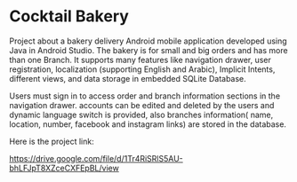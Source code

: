 # Cocktail Bakery

Project about a bakery delivery Android mobile application developed using Java in
Android Studio. The bakery is for small and big orders and has more than one Branch. 
It supports many features like navigation drawer, user registration, localization 
(supporting English and Arabic), Implicit Intents, different views, and data storage 
in embedded SQLite Database.

Users must sign in to access order and  branch information sections in the  navigation drawer.
accounts can be edited and deleted by the users and dynamic language switch is provided, also
branches information( name, location, number, facebook and instagram links) are stored in 
the database.

Here is the project link:

https://drive.google.com/file/d/1Tr4RiSRlS5AU-bhLFJpT8XZceCXFEpBL/view

